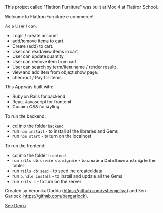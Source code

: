 This project called "Flatiron Furniture" was built at Mod 4 at Flatiron School.

Welcome to FlatIron Furniture e-commerce!

As a User I can:

 -  Login / create account 
 -  add/remove items to cart. 
 - Create (add) to cart. 
 - User can read/view items in cart
 - User can update quantity. 
 - User can remove item from cart. 
 - User can search by term/item name / render results.
 - view and add item from object show page.
 -  checkout / Pay for items. 

 This App was built with:

 - Ruby on Rails for backend 
 - React Javascript for frontend
 - Custom CSS for styling

To run the backend:

 - cd into the folder `backend`
 - run `npm install` - to install all the libraries and Gems
 - run `npm start` - to turn on the localhost


To run the frontend:

 - cd into the folder `frontend`
 - run `rails db:create db:migrate` - to create a Data Base and migrte the tables
 - run `rails db:seed` - to seed the created data
 - run `bundle install` - to install and update all the Gems
 - run `rails s` - to turn on the server

 Created by Veronika Dodda (https://github.com/vshengeliya) and Ben Garlock (https://github.com/bengarlock). 
 
 [See Demo](https://www.youtube.com/watch?v=uJ8aHeDJoUQ)
